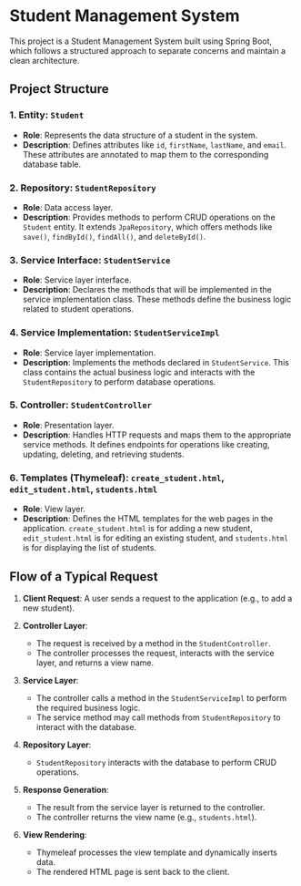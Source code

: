 # Student Management System

This project is a Student Management System built using Spring Boot, which follows a structured approach to separate concerns and maintain a clean architecture.

## Project Structure

### 1. **Entity: `Student`**
- **Role**: Represents the data structure of a student in the system.
- **Description**: Defines attributes like `id`, `firstName`, `lastName`, and `email`. These attributes are annotated to map them to the corresponding database table.

### 2. **Repository: `StudentRepository`**
- **Role**: Data access layer.
- **Description**: Provides methods to perform CRUD operations on the `Student` entity. It extends `JpaRepository`, which offers methods like `save()`, `findById()`, `findAll()`, and `deleteById()`.

### 3. **Service Interface: `StudentService`**
- **Role**: Service layer interface.
- **Description**: Declares the methods that will be implemented in the service implementation class. These methods define the business logic related to student operations.

### 4. **Service Implementation: `StudentServiceImpl`**
- **Role**: Service layer implementation.
- **Description**: Implements the methods declared in `StudentService`. This class contains the actual business logic and interacts with the `StudentRepository` to perform database operations.

### 5. **Controller: `StudentController`**
- **Role**: Presentation layer.
- **Description**: Handles HTTP requests and maps them to the appropriate service methods. It defines endpoints for operations like creating, updating, deleting, and retrieving students.

### 6. **Templates (Thymeleaf): `create_student.html`, `edit_student.html`, `students.html`**
- **Role**: View layer.
- **Description**: Defines the HTML templates for the web pages in the application. `create_student.html` is for adding a new student, `edit_student.html` is for editing an existing student, and `students.html` is for displaying the list of students.

## Flow of a Typical Request

1. **Client Request**: A user sends a request to the application (e.g., to add a new student).

2. **Controller Layer**:
   - The request is received by a method in the `StudentController`.
   - The controller processes the request, interacts with the service layer, and returns a view name.

3. **Service Layer**:
   - The controller calls a method in the `StudentServiceImpl` to perform the required business logic.
   - The service method may call methods from `StudentRepository` to interact with the database.

4. **Repository Layer**:
   - `StudentRepository` interacts with the database to perform CRUD operations.

5. **Response Generation**:
   - The result from the service layer is returned to the controller.
   - The controller returns the view name (e.g., `students.html`).

6. **View Rendering**:
   - Thymeleaf processes the view template and dynamically inserts data.
   - The rendered HTML page is sent back to the client.
